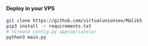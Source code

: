 
#### Deploy in your VPS
````bash
git clone https://github.com/virtualunionsex/Malik5
pip3 install -r requirements.txt
# <Create config.py appropriately>
python3 main.py
````
